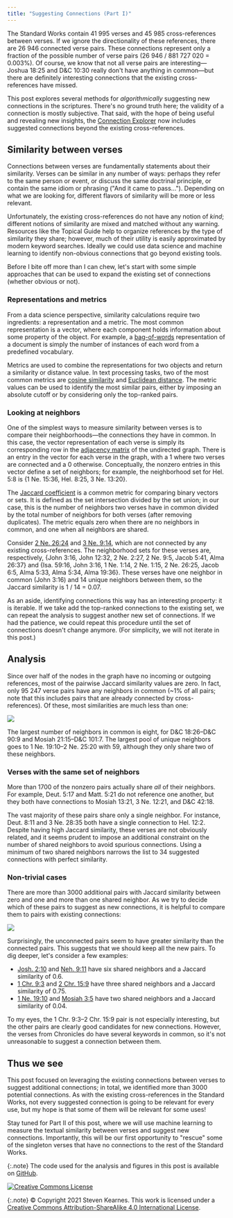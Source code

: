 ```yaml
---
title: "Suggesting Connections (Part I)"
---
```


The Standard Works contain 41&nbsp;995 verses and 45&nbsp;985 cross-references
between verses. If we ignore the directionality of these references, there are
26&nbsp;946 connected verse pairs. These connections represent only a fraction
of the possible number of verse pairs (26&nbsp;946 / 881&nbsp;727&nbsp;020 =
0.003%). Of course, we know that not all verse pairs are
interesting&mdash;Joshua 18:25 and D&C 10:30 really don't have anything in
common&mdash;but there are definitely interesting connections that the existing
cross-references have missed.

This post explores several methods for *algorithmically* suggesting new
connections in the scriptures. There's no ground truth here; the validity of a
connection is mostly subjective. That said, with the hope of being useful and
revealing new insights,
the [Connection Explorer](https://graph.welding-links.org) now includes
suggested connections beyond the existing cross-references.

## Similarity between verses

Connections between verses are fundamentally statements about their similarity.
Verses can be similar in any number of ways: perhaps they refer to the same
person or event, or discuss the same doctrinal principle, or contain the same
idiom or phrasing ("And it came to pass..."). Depending on what we are looking
for, different flavors of similarity will be more or less relevant.

Unfortunately, the existing cross-references do not have any notion of *kind*;
different notions of similarity are mixed and matched without any warning.
Resources like the Topical Guide help to organize references by the type of
similarity they share; however, much of their utility is easily approximated by
modern keyword searches. Ideally we could use data science and machine learning
to identify non-obvious connections that go beyond existing tools.

Before I bite off more than I can chew, let's start with some simple approaches
that can be used to expand the existing set of connections (whether obvious or
not).

### Representations and metrics

From a data science perspective, similarity calculations require two
ingredients: a representation and a metric. The most common representation is a
vector, where each component holds information about some property of the
object. For example,
a [bag-of-words](https://en.wikipedia.org/wiki/Bag-of-words_model)
representation of a document is simply the number of instances of each word from
a predefined vocabulary.

Metrics are used to combine the representations for two objects and return a
similarity or distance value. In text processing tasks, two of the most common
metrics are [cosine similarity](https://en.wikipedia.org/wiki/Cosine_similarity)
and [Euclidean distance](https://en.wikipedia.org/wiki/Euclidean_distance). The
metric values can be used to identify the most similar pairs, either by imposing
an absolute cutoff or by considering only the top-ranked pairs.

### Looking at neighbors

One of the simplest ways to measure similarity between verses is to compare
their neighborhoods&mdash;the connections they have in common. In this case, the
vector representation of each verse is simply its corresponding row in
the [adjacency matrix](https://en.wikipedia.org/wiki/Adjacency_matrix) of the
undirected graph. There is an entry in the vector for each verse in the graph,
with a 1 where two verses are connected and a 0 otherwise. Conceptually, the
nonzero entries in this vector define a set of neighbors; for example, the
neighborhood set for Hel. 5:8 is {1 Ne. 15:36, Hel. 8:25, 3 Ne. 13:20}.

The [Jaccard coefficient](https://en.wikipedia.org/wiki/Jaccard_index) is a
common metric for comparing binary vectors or sets. It is defined as the set
intersection divided by the set union; in our case, this is the number of
neighbors two verses have in common divided by the total number of neighbors for
both verses (after removing duplicates). The metric equals zero when there are
no neighbors in common, and one when all neighbors are shared.

Consider [2 Ne. 26:24](https://www.churchofjesuschrist.org/study/scriptures/bofm/2-ne/26.24?lang=eng#p24#24)
and [3 Ne. 9:14](https://www.churchofjesuschrist.org/study/scriptures/bofm/3-ne/9.14?lang=eng#p14#14),
which are not connected by any existing cross-references. The neighborhood
sets for these verses are, respectively, {John 3:16, John 12:32, 2 Ne. 2:27, 2
Ne. 9:5, Jacob 5:41, Alma 26:37} and {Isa. 59:16, John 3:16, 1 Ne. 1:14, 2 Ne.
1:15, 2 Ne. 26:25, Jacob 6:5, Alma 5:33, Alma 5:34, Alma 19:36}. These verses
have one neighbor in common (John 3:16) and 14 unique neighbors between them, so
the Jaccard similarity is 1 / 14 = 0.07.

As an aside, identifying connections this way has an interesting property: it is
iterable. If we take add the top-ranked connections to the existing set, we can
repeat the analysis to suggest another new set of connections. If we had the
patience, we could repeat this procedure until the set of connections doesn't
change anymore. (For simplicity, we will not iterate in this post.)

## Analysis

Since over half of the nodes in the graph have no incoming or outgoing
references, most of the pairwise Jaccard similarity values are zero. In fact,
only 95&nbsp;247 verse pairs have any neighbors in common (~1% of all pairs;
note that this includes pairs that are already connected by cross-references).
Of these, most similarities are much less than one:

![](/assets/2021-03-21/jaccard-cdf.png)

The largest number of neighbors in common is eight, for D&C 18:26&ndash;D&C 90:9
and Mosiah 21:15&ndash;D&C 101:7. The largest pool of unique neighbors goes to 1
Ne. 19:10&ndash;2 Ne. 25:20 with 59, although they only share two of these
neighbors.

### Verses with the same set of neighbors

More than 1700 of the nonzero pairs actually share *all* of their neighbors. For
example, Deut. 5:17 and Matt. 5:21 do not reference one another, but they both
have connections to Mosiah 13:21, 3 Ne. 12:21, and D&C 42:18.

The vast majority of these pairs share only a single neighbor. For instance,
Deut. 8:11 and 3 Ne. 28:35 both have a single connection to Hel. 12:2. Despite
having high Jaccard similarity, these verses are not obviously related, and it
seems prudent to impose an additional constraint on the number of shared
neighbors to avoid spurious connections. Using a minimum of two shared neighbors
narrows the list to 34 suggested connections with perfect similarity.

### Non-trivial cases

There are more than 3000 additional pairs with Jaccard similarity between zero
and one and more than one shared neighbor. As we try to decide which of these
pairs to suggest as new connections, it is helpful to compare them to pairs with
existing connections:

![](/assets/2021-03-21/jaccard-box.png)

Surprisingly, the unconnected pairs seem to have greater similarity than the
connected pairs. This suggests that we should keep all the new pairs. To dig
deeper, let's consider a few examples:

* [Josh. 2:10](https://www.churchofjesuschrist.org/study/scriptures/ot/josh/2.10?lang=eng#p10#10)
  and
  [Neh. 9:11](https://www.churchofjesuschrist.org/study/scriptures/ot/neh/9.11?lang=eng#p11#11)
  have six shared neighbors and a Jaccard similarity of 0.6.
* [1 Chr. 9:3](https://www.churchofjesuschrist.org/study/scriptures/ot/1-chr/9.3?lang=eng#p3#3)
  and
  [2 Chr. 15:9](https://www.churchofjesuschrist.org/study/scriptures/ot/2-chr/15.9?lang=eng#p9#9)
  have three shared neighbors and a Jaccard similarity of 0.75.
* [1 Ne. 19:10](https://www.churchofjesuschrist.org/study/scriptures/bofm/1-ne/19.10?lang=eng#p10#10)
  and
  [Mosiah 3:5](https://www.churchofjesuschrist.org/study/scriptures/bofm/mosiah/3.5?lang=eng#p5#5)
  have two shared neighbors and a Jaccard similarity of 0.04.

To my eyes, the 1 Chr. 9:3&ndash;2 Chr. 15:9 pair is not especially interesting,
but the other pairs are clearly good candidates for new connections. However,
the verses from Chronicles do have several keywords in common, so it's not
unreasonable to suggest a connection between them.

## Thus we see

This post focused on leveraging the existing connections between verses to
suggest additional connections; in total, we identified more than 3000 potential
connections. As with the existing cross-references in the Standard Works, not
every suggested connection is going to be relevant for every use, but my hope is
that some of them will be relevant for some uses!

Stay tuned for Part II of this post, where we will use machine learning to
measure the textual similarity between verses and suggest new connections.
Importantly, this will be our first opportunity to "rescue" some of the
singleton verses that have no connections to the rest of the Standard Works.

{:.note}
The code used for the analysis and figures in this post is available on
[GitHub](https://github.com/skearnes/scripture-graph).

[![Creative Commons License](https://i.creativecommons.org/l/by-sa/4.0/88x31.png)](http://creativecommons.org/licenses/by-sa/4.0/)

{:.note}
© Copyright 2021 Steven Kearnes. This work is licensed under a
[Creative Commons Attribution-ShareAlike 4.0 International License](http://creativecommons.org/licenses/by-sa/4.0/).

